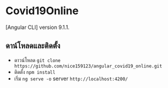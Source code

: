 # Covid19Online

[Angular CLI] version 9.1.1.

## ดาน์โหลดและติดตั้ง
- ดาวน์โหลด `git clone https://github.com/nice159123/angular_covid19_online.git`  
- ติดตั้ง `npm install`  
- เริ่ม `ng serve -o` server `http://localhost:4200/`  
